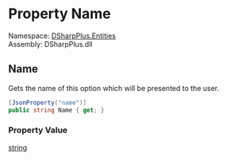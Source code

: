 # Property Name

Namespace: [DSharpPlus.Entities](DSharpPlus.Entities.md)  
Assembly: DSharpPlus.dll

## <a id="DSharpPlus_Entities_DiscordAutoCompleteChoice_Name"></a>Name

Gets the name of this option which will be presented to the user.

```csharp
[JsonProperty("name")]
public string Name { get; }
```

### Property Value

[string](https://learn.microsoft.com/dotnet/api/system.string)

